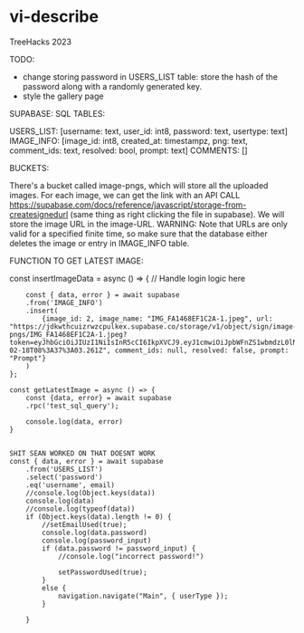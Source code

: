 # vi-describe
TreeHacks 2023


TODO:
- change storing password in USERS_LIST table: store the hash of the password along with a randomly generated key. 
- style the gallery page

SUPABASE:
SQL TABLES:

USERS_LIST: [username: text, user_id: int8, password: text, usertype: text]
IMAGE_INFO: [image_id: int8, created_at: timestampz, png: text, comment_ids: text, resolved: bool, prompt: text]
COMMENTS: []

BUCKETS:

There's a bucket called image-pngs, which will store all the uploaded images.
For each image, we can get the link with an API CALL https://supabase.com/docs/reference/javascript/storage-from-createsignedurl
(same thing as right clicking the file in supabase). We will store the image URL in the image-URL.
WARNING: Note that URLs are only valid for a specified finite time, 
so make sure that the database either deletes the image or entry in IMAGE_INFO table.


FUNCTION TO GET LATEST IMAGE:

const insertImageData = async () => {
        // Handle login logic here

        const { data, error } = await supabase
        .from('IMAGE_INFO')
        .insert(
            {image_id: 2, image_name: "IMG_FA1468EF1C2A-1.jpeg", url: "https://jdkwthcuizrwzcpulkex.supabase.co/storage/v1/object/sign/image-pngs/IMG_FA1468EF1C2A-1.jpeg?token=eyJhbGciOiJIUzI1NiIsInR5cCI6IkpXVCJ9.eyJ1cmwiOiJpbWFnZS1wbmdzL0lNR19GQTE0NjhFRjFDMkEtMS5qcGVnIiwiaWF0IjoxNjc2NzA5NDIzLCJleHAiOjE3MDgyNDU0MjN9.e8PnHP8soSMb_zkqPABpa_TcMd8Z2Et9V1WciPKYGUQ&t=2023-02-18T08%3A37%3A03.261Z", comment_ids: null, resolved: false, prompt: "Prompt"}
        )
    };

    const getLatestImage = async () => {
        const {data, error} = await supabase
        .rpc('test_sql_query');
        
        console.log(data, error)
    }
    
    
    SHIT SEAN WORKED ON THAT DOESNT WORK
    const { data, error } = await supabase
        .from('USERS_LIST')
        .select('password')
        .eq('username', email)
        //console.log(Object.keys(data))
        console.log(data)
        //console.log(typeof(data))
        if (Object.keys(data).length != 0) {
            //setEmailUsed(true);
            console.log(data.password)
            console.log(password_input)
            if (data.password != password_input) {
                //console.log("incorrect password!")
                
                setPasswordUsed(true);
            }
            else {
                navigation.navigate("Main", { userType });
            }
            
        }
